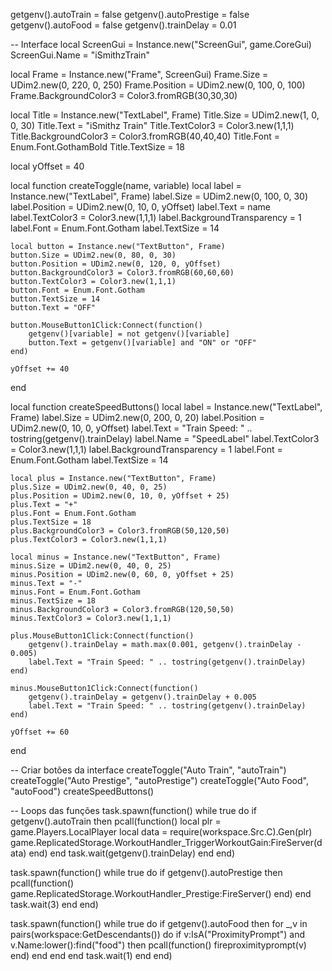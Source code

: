 getgenv().autoTrain = false
getgenv().autoPrestige = false
getgenv().autoFood = false
getgenv().trainDelay = 0.01

-- Interface
local ScreenGui = Instance.new("ScreenGui", game.CoreGui)
ScreenGui.Name = "iSmithzTrain"

local Frame = Instance.new("Frame", ScreenGui)
Frame.Size = UDim2.new(0, 220, 0, 250)
Frame.Position = UDim2.new(0, 100, 0, 100)
Frame.BackgroundColor3 = Color3.fromRGB(30,30,30)

local Title = Instance.new("TextLabel", Frame)
Title.Size = UDim2.new(1, 0, 0, 30)
Title.Text = "iSmithz Train"
Title.TextColor3 = Color3.new(1,1,1)
Title.BackgroundColor3 = Color3.fromRGB(40,40,40)
Title.Font = Enum.Font.GothamBold
Title.TextSize = 18

local yOffset = 40

local function createToggle(name, variable)
    local label = Instance.new("TextLabel", Frame)
    label.Size = UDim2.new(0, 100, 0, 30)
    label.Position = UDim2.new(0, 10, 0, yOffset)
    label.Text = name
    label.TextColor3 = Color3.new(1,1,1)
    label.BackgroundTransparency = 1
    label.Font = Enum.Font.Gotham
    label.TextSize = 14

    local button = Instance.new("TextButton", Frame)
    button.Size = UDim2.new(0, 80, 0, 30)
    button.Position = UDim2.new(0, 120, 0, yOffset)
    button.BackgroundColor3 = Color3.fromRGB(60,60,60)
    button.TextColor3 = Color3.new(1,1,1)
    button.Font = Enum.Font.Gotham
    button.TextSize = 14
    button.Text = "OFF"

    button.MouseButton1Click:Connect(function()
        getgenv()[variable] = not getgenv()[variable]
        button.Text = getgenv()[variable] and "ON" or "OFF"
    end)

    yOffset += 40
end

local function createSpeedButtons()
    local label = Instance.new("TextLabel", Frame)
    label.Size = UDim2.new(0, 200, 0, 20)
    label.Position = UDim2.new(0, 10, 0, yOffset)
    label.Text = "Train Speed: " .. tostring(getgenv().trainDelay)
    label.Name = "SpeedLabel"
    label.TextColor3 = Color3.new(1,1,1)
    label.BackgroundTransparency = 1
    label.Font = Enum.Font.Gotham
    label.TextSize = 14

    local plus = Instance.new("TextButton", Frame)
    plus.Size = UDim2.new(0, 40, 0, 25)
    plus.Position = UDim2.new(0, 10, 0, yOffset + 25)
    plus.Text = "+"
    plus.Font = Enum.Font.Gotham
    plus.TextSize = 18
    plus.BackgroundColor3 = Color3.fromRGB(50,120,50)
    plus.TextColor3 = Color3.new(1,1,1)

    local minus = Instance.new("TextButton", Frame)
    minus.Size = UDim2.new(0, 40, 0, 25)
    minus.Position = UDim2.new(0, 60, 0, yOffset + 25)
    minus.Text = "-"
    minus.Font = Enum.Font.Gotham
    minus.TextSize = 18
    minus.BackgroundColor3 = Color3.fromRGB(120,50,50)
    minus.TextColor3 = Color3.new(1,1,1)

    plus.MouseButton1Click:Connect(function()
        getgenv().trainDelay = math.max(0.001, getgenv().trainDelay - 0.005)
        label.Text = "Train Speed: " .. tostring(getgenv().trainDelay)
    end)

    minus.MouseButton1Click:Connect(function()
        getgenv().trainDelay = getgenv().trainDelay + 0.005
        label.Text = "Train Speed: " .. tostring(getgenv().trainDelay)
    end)

    yOffset += 60
end

-- Criar botões da interface
createToggle("Auto Train", "autoTrain")
createToggle("Auto Prestige", "autoPrestige")
createToggle("Auto Food", "autoFood")
createSpeedButtons()

-- Loops das funções
task.spawn(function()
    while true do
        if getgenv().autoTrain then
            pcall(function()
                local plr = game.Players.LocalPlayer
                local data = require(workspace.Src.C).Gen(plr)
                game.ReplicatedStorage.WorkoutHandler_TriggerWorkoutGain:FireServer(data)
            end)
        end
        task.wait(getgenv().trainDelay)
    end
end)

task.spawn(function()
    while true do
        if getgenv().autoPrestige then
            pcall(function()
                game.ReplicatedStorage.WorkoutHandler_Prestige:FireServer()
            end)
        end
        task.wait(3)
    end
end)

task.spawn(function()
    while true do
        if getgenv().autoFood then
            for _,v in pairs(workspace:GetDescendants()) do
                if v:IsA("ProximityPrompt") and v.Name:lower():find("food") then
                    pcall(function()
                        fireproximityprompt(v)
                    end)
                end
            end
        end
        task.wait(1)
    end
end)
